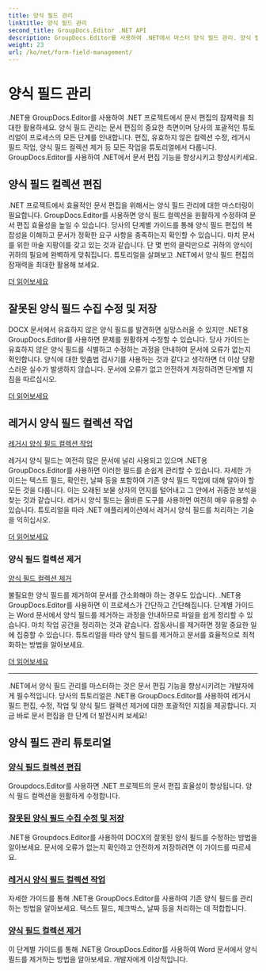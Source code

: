 ```yaml
---
title: 양식 필드 관리
linktitle: 양식 필드 관리
second_title: GroupDocs.Editor .NET API
description: GroupDocs.Editor를 사용하여 .NET에서 마스터 양식 필드 관리. 양식 필드 컬렉션을 원활하게 편집, 수정, 레거시 작업하고 제거하는 방법을 알아보세요.
weight: 23
url: /ko/net/form-field-management/
---
```


# 양식 필드 관리

.NET용 GroupDocs.Editor를 사용하여 .NET 프로젝트에서 문서 편집의 잠재력을 최대한 활용하세요. 양식 필드 관리는 문서 편집의 중요한 측면이며 당사의 포괄적인 튜토리얼이 프로세스의 모든 단계를 안내합니다. 편집, 유효하지 않은 컬렉션 수정, 레거시 필드 작업, 양식 필드 컬렉션 제거 등 모든 작업을 튜토리얼에서 다룹니다. GroupDocs.Editor를 사용하여 .NET에서 문서 편집 기능을 향상시키고 향상시키세요.

## 양식 필드 컬렉션 편집

.NET 프로젝트에서 효율적인 문서 편집을 위해서는 양식 필드 관리에 대한 마스터링이 필요합니다. GroupDocs.Editor를 사용하면 양식 필드 컬렉션을 원활하게 수정하여 문서 편집 효율성을 높일 수 있습니다. 당사의 단계별 가이드를 통해 양식 필드 편집의 복잡성을 이해하고 문서가 정확한 요구 사항을 충족하는지 확인할 수 있습니다. 마치 문서를 위한 마술 지팡이를 갖고 있는 것과 같습니다. 단 몇 번의 클릭만으로 귀하의 양식이 귀하의 필요에 완벽하게 맞춰집니다. 튜토리얼을 살펴보고 .NET에서 양식 필드 편집의 잠재력을 최대한 활용해 보세요.

[더 읽어보세요](./edit-form-field-collection/)

## 잘못된 양식 필드 수집 수정 및 저장

DOCX 문서에서 유효하지 않은 양식 필드를 발견하면 실망스러울 수 있지만 .NET용 GroupDocs.Editor를 사용하면 문제를 원활하게 수정할 수 있습니다. 당사 가이드는 유효하지 않은 양식 필드를 식별하고 수정하는 과정을 안내하여 문서에 오류가 없는지 확인합니다. 양식에 대한 맞춤법 검사기를 사용하는 것과 같다고 생각하면 더 이상 당황스러운 실수가 발생하지 않습니다. 문서에 오류가 없고 안전하게 저장하려면 단계별 지침을 따르십시오.

[더 읽어보세요](./fix-invalid-form-field-collection-save/)

## 레거시 양식 필드 컬렉션 작업
[레거시 양식 필드 컬렉션 작업](./work-legacy-form-field-collection/)

레거시 양식 필드는 여전히 많은 문서에 널리 사용되고 있으며 .NET용 GroupDocs.Editor를 사용하면 이러한 필드를 손쉽게 관리할 수 있습니다. 자세한 가이드는 텍스트 필드, 확인란, 날짜 등을 포함하여 기존 양식 필드 작업에 대해 알아야 할 모든 것을 다룹니다. 이는 오래된 보물 상자의 먼지를 털어내고 그 안에서 귀중한 보석을 찾는 것과 같습니다. 레거시 양식 필드는 올바른 도구를 사용하면 여전히 매우 유용할 수 있습니다. 튜토리얼을 따라 .NET 애플리케이션에서 레거시 양식 필드를 처리하는 기술을 익히십시오.

[더 읽어보세요](./work-legacy-form-field-collection/)

### 양식 필드 컬렉션 제거
[양식 필드 컬렉션 제거](./remove-form-field-collection/)

불필요한 양식 필드를 제거하여 문서를 간소화해야 하는 경우도 있습니다. .NET용 GroupDocs.Editor를 사용하면 이 프로세스가 간단하고 간단해집니다. 단계별 가이드는 Word 문서에서 양식 필드를 제거하는 과정을 안내하므로 파일을 쉽게 정리할 수 있습니다. 마치 작업 공간을 정리하는 것과 같습니다. 잡동사니를 제거하면 정말 중요한 일에 집중할 수 있습니다. 튜토리얼을 따라 양식 필드를 제거하고 문서를 효율적으로 최적화하는 방법을 알아보세요.

[더 읽어보세요](./remove-form-field-collection/)

---

.NET에서 양식 필드 관리를 마스터하는 것은 문서 편집 기능을 향상시키려는 개발자에게 필수적입니다. 당사의 튜토리얼은 .NET용 GroupDocs.Editor를 사용하여 레거시 필드 편집, 수정, 작업 및 양식 필드 컬렉션 제거에 대한 포괄적인 지침을 제공합니다. 지금 바로 문서 편집을 한 단계 더 발전시켜 보세요!
## 양식 필드 관리 튜토리얼
### [양식 필드 컬렉션 편집](./edit-form-field-collection/)
Groupdocs.Editor를 사용하면 .NET 프로젝트의 문서 편집 효율성이 향상됩니다. 양식 필드 컬렉션을 원활하게 수정합니다.
### [잘못된 양식 필드 수집 수정 및 저장](./fix-invalid-form-field-collection-save/)
.NET용 Groupdocs.Editor를 사용하여 DOCX의 잘못된 양식 필드를 수정하는 방법을 알아보세요. 문서에 오류가 없는지 확인하고 안전하게 저장하려면 이 가이드를 따르세요.
### [레거시 양식 필드 컬렉션 작업](./work-legacy-form-field-collection/)
자세한 가이드를 통해 .NET용 GroupDocs.Editor를 사용하여 기존 양식 필드를 관리하는 방법을 알아보세요. 텍스트 필드, 체크박스, 날짜 등을 처리하는 데 적합합니다.
### [양식 필드 컬렉션 제거](./remove-form-field-collection/)
이 단계별 가이드를 통해 .NET용 GroupDocs.Editor를 사용하여 Word 문서에서 양식 필드를 제거하는 방법을 알아보세요. 개발자에게 이상적입니다.